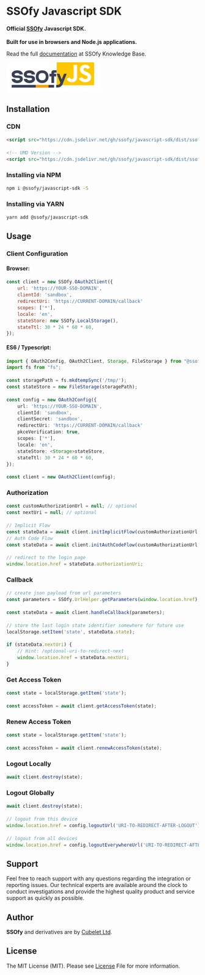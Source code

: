 SSOfy Javascript SDK
=============
#### Official [SSOfy](https://www.ssofy.com) Javascript SDK.

**Built for use in browsers and Node.js applications.**

Read the full [documentation](https://www.ssofy.com/docs/SDK/Javascript/Installation/) at SSOfy Knowledge Base.

<img src="docs/img/logo.png"/>

## Installation

### CDN
```html
<script src="https://cdn.jsdelivr.net/gh/ssofy/javascript-sdk/dist/ssofy.min.js"></script>

<!-- UMD Version -->
<script src="https://cdn.jsdelivr.net/gh/ssofy/javascript-sdk/dist/ssofy.umd.min.js"></script>
```

### Installing via NPM

```bash
npm i @ssofy/javascript-sdk -S
```

### Installing via YARN

```bash
yarn add @ssofy/javascript-sdk
```

## Usage

### Client Configuration

#### Browser:
```javascript
const client = new SSOfy.OAuth2Client({
    url: 'https://YOUR-SSO-DOMAIN',
    clientId: 'sandbox',
    redirectUri: 'https://CURRENT-DOMAIN/callback'
    scopes: ['*'],
    locale: 'en',
    stateStore: new SSOfy.LocalStorage(),
    stateTtl: 30 * 24 * 60 * 60,
});
```

#### ES6 / Typescript:
```typescript
import { OAuth2Config, OAuth2Client, Storage, FileStorage } from "@ssofy/javascript-sdk";
import fs from "fs";

const storagePath = fs.mkdtempSync('/tmp/');
const stateStore = new FileStorage(storagePath);

const config = new OAuth2Config({
    url: 'https://YOUR-SSO-DOMAIN',
    clientId: 'sandbox',
    clientSecret: 'sandbox',
    redirectUri: 'https://CURRENT-DOMAIN/callback'
    pkceVerification: true,
    scopes: ['*'],
    locale: 'en',
    stateStore: <Storage>stateStore,
    stateTtl: 30 * 24 * 60 * 60,
});

const client = new OAuth2Client(config);
```

### Authorization

```javascript
const customAuthorizationUrl = null; // optional
const nextUri = null; // optional

// Implicit Flow
const stateData = await client.initImplicitFlow(customAuthorizationUrl, nextUri);
// Auth Code Flow
const stateData = await client.initAuthCodeFlow(customAuthorizationUrl, nextUri);

// redirect to the login page
window.location.href = stateData.authorizationUri;
```

### Callback
```javascript
// create json payload from url parameters
const parameters = SSOfy.UrlHelper.getParameters(window.location.href);

const stateData = await client.handleCallback(parameters);

// store the last login state identifier somewhere for future use
localStorage.setItem('state', stateData.state);

if (stateData.nextUri) {
    // Hint: /optional-uri-to-redirect-next
    window.location.href = stateData.nextUri;
}
```

### Get Access Token
```javascript
const state = localStorage.getItem('state');

const accessToken = await client.getAccessToken(state);
```

### Renew Access Token
```javascript
const state = localStorage.getItem('state');

const accessToken = await client.renewAccessToken(state);
```

### Logout Locally

```javascript
await client.destroy(state);
```

### Logout Globally

```javascript
await client.destroy(state);

// logout from this device
window.location.href = config.logoutUrl('URI-TO-REDIRECT-AFTER-LOGOUT')
    
// logout from all devices
window.location.href = config.logoutEverywhereUrl('URI-TO-REDIRECT-AFTER-LOGOUT')
```

## Support

Feel free to reach support with any questions regarding the integration or reporting issues.
Our technical experts are available around the clock to conduct investigations and provide
the highest quality product and service support as quickly as possible.

## Author

**SSOfy** and derivatives are by [Cubelet Ltd](https://cubelet.co.uk).

## License

The MIT License (MIT). Please see [License](LICENSE) File for more information.

